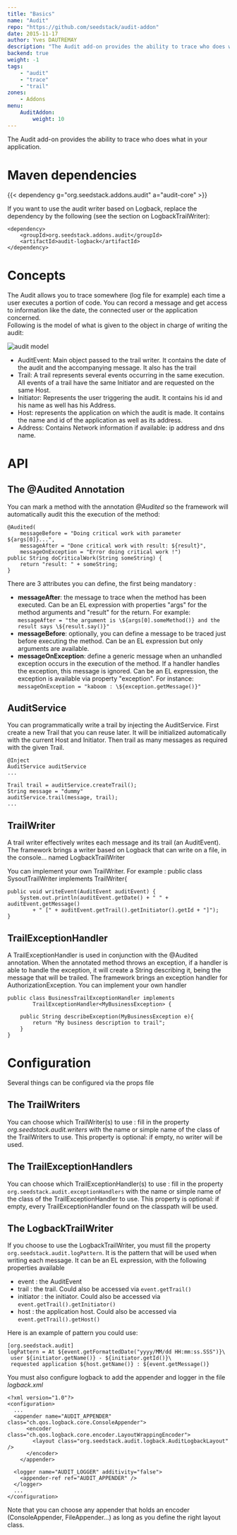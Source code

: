 ```yaml
---
title: "Basics"
name: "Audit"
repo: "https://github.com/seedstack/audit-addon"
date: 2015-11-17
author: Yves DAUTREMAY
description: "The Audit add-on provides the ability to trace who does what in your application."
backend: true
weight: -1
tags:
    - "audit"
    - "trace"
    - "trail"
zones:
    - Addons
menu:
    AuditAddon:
        weight: 10
---
```


The Audit add-on provides the ability to trace who does what in your application.

# Maven dependencies

{{< dependency g="org.seedstack.addons.audit" a="audit-core" >}}

If you want to use the audit writer based on Logback, replace the dependency by the following 
(see the section on LogbackTrailWriter):

    <dependency>
        <groupId>org.seedstack.addons.audit</groupId>
        <artifactId>audit-logback</artifactId>
    </dependency>

# Concepts

The Audit allows you to trace somewhere (log file for example) each time a user executes a portion of code. You can 
record a message and get access to information like the date,  the connected user or the application concerned. 
</br>Following is the model of what is given to the object in charge of writing the audit:

![audit model](/puml/business/business-api-domain-audit.png)

 - AuditEvent: Main object passed to the trail writer. It contains the date of the audit and the accompanying message. 
 It also has the trail
 - Trail: A trail represents several events occurring in the same execution. All events of a trail have the same 
 Initiator and are requested on the same Host.
 - Initiator: Represents the user triggering the audit. It contains his id and his name as well has his Address.
 - Host: represents the application on which the audit is made. It contains the name and id of the application as 
 well as its address.
 - Address: Contains Network information if available: ip address and dns name.

# API

## The @Audited Annotation

You can mark a method with the annotation *@Audited* so the framework will automatically audit this the execution of 
the method:

```
@Audited(
    messageBefore = "Doing critical work with parameter ${args[0]}...",
    messageAfter = "Done critical work with result: ${result}",
    messageOnException = "Error doing critical work !")
public String doCriticalWork(String someString) {
    return "result: " + someString;
}
```


There are 3 attributes you can define, the first being mandatory :

* **messageAfter**: the message to trace when the method has been executed. Can be an EL expression with properties 
"args" for the method arguments and "result" for the return. For example: 
`messageAfter = "the argument is \${args[0].someMethod()} and the result says \${result.say()}"`
* **messageBefore**: optionally, you can define a message to be traced just before executing the method. 
Can be an EL expression but only arguments are available.
* **messageOnException**: define a generic message when an unhandled exception occurs in the execution of the method. 
If a handler handles the exception, this message is ignored. Can be an EL expression, the exception is available via 
property "exception". For instance: `messageOnException = "kaboom : \${exception.getMessage()}"`

## AuditService
You can programmatically write a trail by injecting the AuditService. First create a new Trail that you can reuse later. 
It will be initialized automatically with the current Host and Initiator. Then trail as many messages as required with 
the given Trail.

```
@Inject
AuditService auditService
...

Trail trail = auditService.createTrail();
String message = "dummy"
auditService.trail(message, trail);
...
```
    
## TrailWriter
A trail writer effectively writes each message and its trail (an AuditEvent). The framework brings a writer based on 
Logback that can write on a file, in the console... named LogbackTrailWriter

You can implement your own TrailWriter. For example :
    public class SysoutTrailWriter implements TrailWriter{

```
public void writeEvent(AuditEvent auditEvent) {
    System.out.println(auditEvent.getDate() + " " + auditEvent.getMessage()
        + " [" + auditEvent.getTrail().getInitiator().getId + "]");
}
```
    
## TrailExceptionHandler
A TrailExceptionHandler is used in conjunction with the @Audited annotation. When the annotated method throws an exception, 
if a handler is able to handle the exception, it will create a String describing it, being the message that will be trailed. 
The framework brings an exception handler for AuthorizationException.
You can implement your own handler

```
public class BusinessTrailExceptionHandler implements
        TrailExceptionHandler<MyBusinessException> {

    public String describeException(MyBusinessException e){
        return "My business description to trail";
    }
}
```

# Configuration
Several things can be configured via the props file

## The TrailWriters
You can choose which TrailWriter(s) to use : fill in the property *org.seedstack.audit.writers* with the name
or simple name of the class of the TrailWriters to use.
This property is optional: if empty, no writer will be used.

## The TrailExceptionHandlers
You can choose which TrailExceptionHandler(s) to use : fill in the property `org.seedstack.audit.exceptionHandlers`
with the name or simple name of the class of the TrailExceptionHandler to use.
This property is optional: if empty, every TrailExceptionHandler found on the classpath will be used.

## The LogbackTrailWriter
If you choose to use the LogbackTrailWriter, you must fill the property `org.seedstack.audit.logPattern`.
It is the pattern that will be used when writing each message. It can be an EL expression, with the following properties available

 - event : the AuditEvent
 - trail : the trail. Could also be accessed via `event.getTrail()`
 - initiator : the initiator. Could also be accessed via `event.getTrail().getInitiator()`
 - host : the application host. Could also be accessed via `event.getTrail().getHost()`
 
Here is an example of pattern you could use:

    [org.seedstack.audit]
    logPattern = At ${event.getFormattedDate("yyyy/MM/dd HH:mm:ss.SSS")}\
     user ${initiator.getName()} - ${initiator.getId()}\
     requested application ${host.getName()} : ${event.getMessage()}
    
You must also configure logback to add the appender and logger in the file *logback.xml*

    <?xml version="1.0"?>
    <configuration>
      ...
      <appender name="AUDIT_APPENDER" class="ch.qos.logback.core.ConsoleAppender">
          <encoder class="ch.qos.logback.core.encoder.LayoutWrappingEncoder">
            <layout class="org.seedstack.audit.logback.AuditLogbackLayout" />
          </encoder>
        </appender>
    
      <logger name="AUDIT_LOGGER" additivity="false">
        <appender-ref ref="AUDIT_APPENDER" />
      </logger>
      ...
    </configuration>
    
Note that you can choose any appender that holds an encoder (ConsoleAppender, FileAppender...) as long as you define 
the right layout class.
